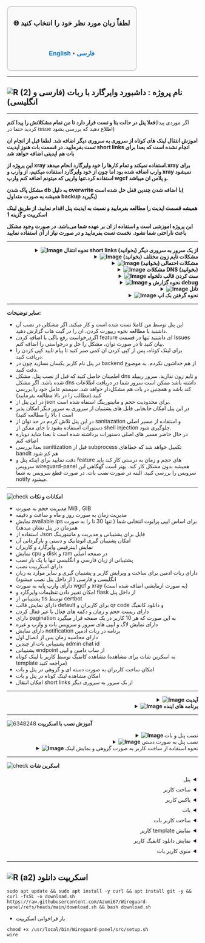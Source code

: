 <div align="center" style="font-family: Arial, sans-serif; font-size: 18px; font-weight: bold; border: 2px solid #ccc; border-radius: 10px; padding: 15px; background-color: #f9f9f9; display: inline-block; line-height: 1.2;">

🌐 لطفاً زبان مورد نظر خود را انتخاب کنید

<br>

<a href="https://github.com/Azumi67/Wireguard-panel/blob/main/README-en.md" style="font-size: 16px; font-weight: bold; text-decoration: none; color: #0078d7;">English</a>
<span style="font-size: 16px; color: #555;">•</span>
<a href="https://github.com/Azumi67/Wireguard-panel/blob/main/README.md" style="font-size: 16px; font-weight: bold; text-decoration: none; color: #0078d7;">فارسی</a>

</div>


----------------------
![R (2)](https://github.com/Azumi67/PrivateIP-Tunnel/assets/119934376/a064577c-9302-4f43-b3bf-3d4f84245a6f)
نام پروژه :  داشبورد وایرگارد با ربات (فارسی و انگلیسی)
---------------------------------------------------------------
----------------------------------

**فعلا پنل در حالت بتا و تست قرار دارد تا من تمام مشکلاتش را پیدا کنم**(اگر موردی پیدا کردید حتما در issue اطلاع دهید که بررسی بشود) 

**اموزش انتقال لینک های کوتاه از سروری به سروری دیگر اضافه شد. لطفا قبل از انجام ان تست بفرمایید. در قسمت بات هنوز اپدیت short links انجام نشده است که بعدا برای بات هم اپدیتی اضافه خواهد شد**

**این پروژه از xray استفاده نمیکند و تمام کارها را خود وایرگارد انحام میدهد.‌xray برای وارپ اضافه شده بود اما چون از خود وایرگارد استفاده میکنیم، از وارپ و xray نمیشود استفاده کرد.تنها وارپی که میتونم اضافه کنم وارپ wgcf و پلاس ان میباشد.**

**مشکل پاک شدن db به دلیل overwrite با اضافه شدن چندین قفل حل شده است( همیشه به صورت متداول backup بگیرید)**

**همیشه قسمت اپدیت را مطالعه بفرمایید و نسبت به اپدیت پنل اقدام نمایید. از طریق لینک اسکریپت و گزینه 1**

**این پروژه اموزشی است و استفاده از ان بر عهده شما می‌باشد. در صورت وجود مشکل باعث ناراحتی شما نشود. نخست تست بفرمایید و در صورت نیاز از آن استفاده نمایید**

--------

<div align="right">
  <details>
    <summary><strong><img src="https://github.com/user-attachments/assets/2e0fec0f-69b6-4c1d-b2e5-f755f40211c4" alt="Image"> نحوه انتقال short links از یک سرور به سروری دیگر (بخوانید)</strong></summary>

------------------------------------ 

- در این ورزن جدید پنل، دیگر لینک کوتاه encrypted نشده اند و برای خواندن انها هم به جای انکه decryption انجام شود، تنها از انها کپی میشود. اینکار برای افرادی که سرور زیاد عوض میکنند مناسب میباشد
- نحوه کار به این صورت است. اگر از ورژن قدیمی پنل استفاده کرده اید، نخست پنل را اپدیت کنید و پنل را مانند قبل اجرا کنید. سپس فایل bash را اجرا میکنید. بین http یا https بسته به نیاز خود انتخاب میکنید. ایپی یا دامین و پورت سرور جدید را وارد میکنید تا تمام لینک های کوتاه به روز رسانی شود. سپس پنل را با دستور روبرو systemctl restart wireguard-panel ریست میکنید
- دستور فایل bash هم در قسمت پایین قرار میدهم
```
bash <(curl -Ls https://raw.githubusercontent.com/Azumi67/Wireguard-panel/refs/heads/main/short_link.sh --ipv4)

```
- توجه کنید که قبل از استفاده از ورژن جدید، انرا در سروری دیگر تست نمایید تا با مشکلاتی روبرو نشوید. نحوه تبدیل کردن لینک کوتاه سرور قبل در سرور جدید را در قسمت بالا توضیح دادم.
------------------------------------ 
  </details>
</div>
 <div align="right">
  <details>
    <summary><strong><img src="https://github.com/user-attachments/assets/bf3c8113-cdd1-4c57-a744-796d7530d565" alt="Image"> مشکلات تایم زون مختلف (بخوانید)</strong></summary>

------------------------------------ 

- اگر اوپتیمایزر نصب کردید و محاسبه زمان و حجم توقف کرد، حتما به خاطر وجود دو تایم زون در سیستم شما است که تا برطرف نشود، مشکل شما هم حل نمیشود
- باید از دستورات زیر استفاده نمایید تا تایم زون و لوکال تایم با هم سینک باشند
- بعد از سینک کردن ان، باید پنل را ریست نمایید
 <div align="left">
  
```
cat /etc/timezone
به طور مثال این را میبینید : Etc/UTC, Europe/Berlin
ls -l /etc/localtime
به طور مثال این را میبینید :  /usr/share/zoneinfo/Europe/Berlin
خب بین انها تضاد آست و باید درست شود
echo "Europe/Berlin" | sudo tee /etc/timezone
sudo dpkg-reconfigure -f noninteractive tzdata
cat /etc/timezone
ls -l /etc/localtime
بررسی کنید هر دو یکی باشد
timedatectl
حالا اگر همه چی درست بود باید پنل را ریست نمایید
```

------------------------------------ 

  </details>
</div>
 <div align="right">
  <details>
    <summary><strong><img src="https://github.com/user-attachments/assets/0ddf06f0-04c1-4d5a-bbb8-d784015e93d2" alt="Image"> مشکلات احتمالی (بخوانید)</strong></summary>

------------------------------------ 

- اگر سرور شما مشکل dns دارد اول مشکل ان را رفع کنید یا از سرور و Os ای استفاده کنید که چنین مشکلی ندارد. حتی میتوانید dns را از قسمت کانفیگ وایرگارد پاک کنید
- ترجیجا از دبیان 12 استفاده نمایید. من بر روی دبیان 12 و amd مشکلی نداشتم
- دو کاربر با نام یکسان در یک اینترفیس نسازید.
- همیشه اگر مشکلی دارید لطفا فسمت لاگ ها را نگاه کنید یا گزینه debug در config.yaml را به true تغییر دهید
- اگر سرویس شما به هنگام ریست از کار می افتد مشکل شما در virtual env است . پوشه venv در /usr/local/bin/Wireguard-panel/src . ان مشکل را برطرف کنید
- اگر از os ای استفاده میکنید که مشکلات iproute و wireguard tools دارد لطفا اطمینان یابید که چنین مشکلاتی ندارد . در این پنل از مسیر اصلی دستورات که داخل sbin هستند استفاده شده است/چند نمونه مثال پایین اوردم. اگر این مورد خیلی اذیت کرد لطفا اطلاع دهید که مسیر اصلی را پاک کنم و این مشکل حل بشود اما نباید روی بیشتر os ها مشکلی داشته باشد
- فعلا مسیر اصلی دستورات را پاک کردم و این موضوع در bandit به عنوان مورد قابل بازبینی در نظر گرفته میشود تا ببینم بعدا چی میشه
- باید توجه داشته باشید که از داخل موبایل، من پنل را تست نکردم.ممکن است با مشکلاتی مواجه شوید یا با کامپیوتر به ان متصل شوید یا برای مویایل از طریق بات استفاده نمایید.
- کانفیگ وایرگارد را از wg0.conf آغاز کنید و نام های رندوم ندهید
- یوزر و پسورد خود را فراموش نکنید و از گزینه remember me استفاده نمایید
- لطفا حتما به سیستم عامل نصبی خود دقت کنید که چنین مشکلاتی نداشته باشد وگرنه پنل برای شما کار نخواهد کرد.
- اگر دیگران هم دوست داشتند میتوانند سایر os ها را تست کنند و به پنل اضافه کنند .
- پنل اختلالی در تانل شما به وجود نمی اورد. از لوکال ایپی ها همراه با تانل استفاده نمایید. حتما cache و data storage کلاینت خود را در موبایل پاک نمایید. ممکن تانل شما برای این مورد کار نکند.
- از ایپی لوکال در صورت محدودیت بر روی سرورتان استفاده نمایید. به طور مثال geneve - لینک اسکریپت لوکال : https://github.com/Azumi67/6TO4-GRE-IPIP-SIT
- بعد از اپدیت پنل همیشه پنل را ریست کنید. اپدیت هم که به این صورت میباشد که wire را میزنید و گزینه 10  یا از اسکریپت دانلود ، ان را داخل سرور اجرا میکنید و گزینه اول. بعد از اتمام اپدیت، لطفا پنل و بات را ریست نمایید
 <div align="left">
  
```
sudo apt update
sudo apt install iproute2
which ip
باید این مسیر /sbin/ip را نشان دهد
export PATH=$PATH:/sbin:/usr/sbin
sudo chmod +x /sbin/ip

و برای وایرگارد
sudo apt update
sudo apt install wireguard-tools
which wg-quick
sudo ln -s $(which wg-quick) /sbin/wg-quick
sudo chmod +x /sbin/wg-quick

which wg
باید به این صورت باشد
/usr/bin/wg

```

------------------------------------ 

  </details>
</div>

 <div align="right">
  <details>
    <summary><strong><img src="https://github.com/user-attachments/assets/0ddf06f0-04c1-4d5a-bbb8-d784015e93d2" alt="Image"> مشکلات DNS (بخوانید)</strong></summary>

------------------------------------ 

- سرور شما مشکل dns داشته باشد هم کارایی پنل پایین خواهد امد و هم بات از کار می افتد. من از داخل اسکریپت قسمت dns هم برداشتم
- اگر سرور شما مشکل dns دارد، میتوانید از اوپتیمایزر استفاده کنید
- بر روی سرور debian 12 و ubuntu24 میتوانید از دستورات زیر استفاده نمایید
<div align="left">
  
```
sudo nano /etc/systemd/resolved.conf

این مقادیر را به آن اضافه کنید
[Resolve]
DNS=1.1.1.1 8.8.8.8
FallbackDNS=1.0.0.1 8.8.4.4
### now Ctrl + x , y to save ###

sudo systemctl restart systemd-resolved
sudo rm /etc/resolv.conf
sudo ln -s /run/systemd/resolve/resolv.conf /etc/resolv.conf
حالا بررسی کنید که تغییرات اعمال شده است
cat /etc/resolv.conf

```
 <div align="right">
- اگر کانفیگ /etc/resolv.conf شما هر چند دقیقه ریست میشود هم میتوانید با کرون جاب اینکار را انجام دهید

 <div align="left">
  
```
crontab -e
اینو اضافه کنید
* * * * * echo -e "nameserver 1.1.1.1\nnameserver 1.0.0.1" > /etc/resolv.conf

ذخیره کنید و خارج شوید

```
 <div align="right">

- اگر مشکل شما حتی با اوپتیمایزر و پاک کردن dns وایرگارد و حتی systemd-resolve و ست کرون جاب هم درست نشد باید سرور خود را عوض کنید . ترجیحا از دبیان 12 amd استفاده نمایید
- من تا حالا روی سرور های دیجیتال اوشن که تست کردم مشکلی نداشتم.

------------------------------------ 

</details>
</div>

 <div align="right">
  <details>
    <summary><strong><img src="https://github.com/user-attachments/assets/79ca8970-1e05-4e60-bc7c-aa12f3573bbc" alt="Image"> ست کردن قالب دلخواه</strong></summary>

------------------------------------ 
- در قسمت Peers یک قالب دیفالت وجود دارد. میتوانید از قالب دلخواه خود استفاده نمایید
- یک قالب در ابعاد 430 در 500 درست کنید ور در قسمت usr/local/bin/Wireguard-panel/src/static/images با نام template.jpg قرار دهید
- پنل را ریست نمایید . از این به بعد قالب شما به نمایش در خواهد امد

------------------------------------ 

</details>
</div>

 <div align="right">
  <details>
    <summary><strong><img src="https://github.com/user-attachments/assets/dbbc44c0-06c0-405d-80f8-fb8c3a79a874" alt="Image"> نحوه گزارش و debug</strong></summary>

------------------------------------ 
- اگر مشکلی در خود پنل و اجرا نشدنش دارید با دستورهای زیر میتوانید مشکل را متوجه شوید
 <div align="left">
  
```
systemctl status wireguard-panel
systemctl stop wireguard-panel
---------------------------------------
## change debug=false >> debug=true

nano /usr/local/bin/Wireguard-panel/src/config.yaml
پس از تغییر دیباگ، ان را ذخیره کنید و خارج شوید
/usr/local/bin/Wireguard-panel/src/venv/bin/python3 /usr/local/bin/Wireguard-panel/src/app.py
حالا باید ببینید چه خطایی گرفتید تا بشود مشکل شما را فهمید
```
 <div align="right">
  
- برای سرویس های بات هم به همین صورت عمل میکنیم
 <div align="left">
  
```
بسته به نوع سرویس فارسی یا انگلیسی
systemctl status telegram-bot-fa
systemctl stop telegram-bot-fa
/usr/local/bin/Wireguard-panel/src/venv/bin/python /usr/local/bin/Wireguard-panel/src/telegram/robot-fa.py
برای انگلیسی
systemctl status telegram-bot-en
systemctl stop telegram-bot-en
/usr/local/bin/Wireguard-panel/src/venv/bin/python /usr/local/bin/Wireguard-panel/src/telegram/robot.py

حالا باید خطا را ببینید و مشکل را حل کنید
```
<div align="right">
 
- پس از رفع مشکل، سرویس ها را ریست نمایید

---------------

</details>
</div>


 <div align="right">
  <details>
    <summary><strong><img src="https://github.com/user-attachments/assets/1bd45cc6-b800-40b1-a94d-03ed1dac6ce5" alt="Image"> تانل</strong></summary>

------------------------------------ 
- من خودم از لوکال ایپی geneve با پورت فوروارد خودم استفاده میکنم (مصرف شخصی دارم) : https://github.com/Azumi67/proxyforwarder 
-  شما میتوانید از لوکال و dokodemo استفاده نمایید.
- ممکن است پورت فوروارد به کار شما نیاید. برای همین میتوانید از ریورس های frp یا backhaul و حتی تانل udp2raw و چیزل استفاده نمایید.
- برای لوکال ایپی هم میتوانید از این اسکریپت استفاده نمایید : https://github.com/Azumi67/6TO4-GRE-IPIP-SIT
- اگر باز هم مشکل داشتید باید چند کار انجام دهید . با نصب اوپتیمایزر هم تانل را تست کنید و حواستان به فایروال ufw هم باشد
- دقت کنید گاهی اوقات کلاینت وایرگارد در کامپیوتر و موبایل میتواند باعث stuck شدن 92B شود. کامپیوتر را ریست کنید و در داخل موبایل date storage و cache را خالی نمایید
- اگر باز هم مشکل داشتید باید سرور خارج خود را عوض کنید. سپس مشکل شما حل میشود
- بیشتر مورد های تانل وایرگارد در همین موارد خلاصه میشود



</details>
</div>
<div align="right">
  <details>
    <summary><strong><img src="https://github.com/user-attachments/assets/5ca10d06-15c9-45b6-99d0-498bf4e80c9c" alt="Image"> نحوه گرفتن بک اپ</strong></summary>

------------------------------------ 

- از داخل پنل یا بات یک backup دستی ایجاد نمایید. این در پوشه backups با نام manualbackup.zip ذخیره میشود.
- این فایل از محتویات wg interface و db بک اپ میگیرد .
- در صورت نصب پنل جدید همین فایل را در پوشه backups قرار دهید و توسط بات یا پنل ریستور کنید. گزینه ای با این نام داخل پنل و بات موجود میباشد
- روش دیگر برای بازگردانی بک اپ کاربران باز کردن این فایل zip و کپی کردن محتویات فایل های wg0.conf یا wg1.conf به داخل پوشه etc/wireguard است و پوشه db هم در داخل usr/local/bin/Wireguard-panel/src/db بریزید
- یا میتوانید از کل پنل یک کپی در روی کامپیوتر خود بریزید. بهتر است این روش ها را از قبل تست نمایید تا با نحوه کار آن اشنا شوید
- بعد از بازگردانی بک اپ، باید سرویس پنل(wireguard-panel) و بات را ریست نمایید و تمام اینترفیس ها هم باید یک بار غیر فعال و دوباره فعال بشوند.
- همیشه بک اپ به صورت متداول بگیرید تا در صورت بروز مشکل به راحتی، بگ اپ را برگردانید



</details>
</div>

-------------------

**سایر توضیحات:**

- این پنل توسط من کاملا تست شده است و کار میکند. اگر مشکلی در نصب آن داشتید با مطالعه نحوه ریپورت کردن، ان را در گیت هاب گزارش دهید.
- اگردرخواست رفع باگی یا اضافه کردن feature ای داشتید تنها در قسمت Issues بیان کنید تا در صورت توان، مشکل را حل و درخواستی را اضافه کنم.
- برای لینک کوتاه، پس از کپی کردن ان کمی صبر کنید تا پیام تایید کپی کردن را دریافت کنید.
- در پنل نام کاربر یکسان نسازید چون در backend از هم جداشون نکردم. به موضوع دقت کنید.
- اطمینان حاصل کنید که قبل از نصب پنل، مشکل dns و تایم زون ندارید. سرور ریبیلد شده باشد. اگر مشکل dns داشته باشد ممکن است سرور شما در دریافت اطلاعات کند باشد و همچنین در بات هم مشکل‌دار خواهد شد. سیستم عامل خود را بررسی کنید.(مطالب را در بالا مطالعه بفرمایید)
- در این پنل از json برای محدودیت حجم و مانیتورینگ استفاه شده است. 
- در این پنل امکان جابجایی فایل های پشتیبان از سروری به سرور دیگر امکان پذیر است ( بالا را مطالعه کتید)
- در این پنل تلاش کردم در حد توان از sanitazation و استفاده از مسیر اصلی دستورات استفاده بشود تا جای ممکن از shell injection جلوگیری شود.
- در حال حاضر مسیر های اصلی دستورات برداشته شده است تا بعدا شاید دوباره اضافه کنم
- بعدا بررسی sanitization قبل از subprocess تکمیل خواهد شد که خطاهای bandit هم کم شود
- دقت نمایید برای اینکه پنل و feature های حجم و زمان به درستی کار کند باید سرویس wireguard-panel همیشه بدون مشکل کار کند. بهتر است گهگاهی این سرویس را بررسی کنید. البته در صورت نصب بات، در صورت قطع سرویس به شما notify میشود.


----------------------------------

![check](https://github.com/Azumi67/PrivateIP-Tunnel/assets/119934376/13de8d36-dcfe-498b-9d99-440049c0cf14)
**امکانات و نکات**

- مدیریت حجم به صورت MiB , GIB
- مدیریت زمان به صورت روز و ماه و ساعت و دقیقه
- نمایش available ips برای اساس ایپی پرایوت انتخابی شما ( تنها 30 تا را به صورت همزمان در پنل نشان میدهد)
- استفاده از Json فایل برای پشتیبانی و مدیریت و مانیتورینگ
- امکان پشتیبان گیری اتوماتیک و دستی و بازگردانی آن
- نمایش اینترفیس وایرگارد و کاربران
- نمایش cpu و disk و ram در صفحه اصلی
- پشتیبانی از زبان فارسی و انگلیسی تنها با یک بار نصب
- دارای اسکریپت نصب
- دارای ربات ادمین برای ساخت و ویرایش کاربر و پشتیبان گیری و سایر موارد به زبان انگلیسی و فارسی ( از داخل پنل نصب میشود)
- دارای وارپ پایه به صورت wgcf و xray (به صورت ازمایشی اضافه شده است)
- امکان تغییر دادن تنظیمات وایرگارد و flask از داخل پنل
- پشتیبانی از tls توسط certbot
- دارای نمایش قالب default برای کاربران و qr code و دانلود کانفیگ
- دارای ریست حجم و زمان و دکمه های فعال یا غیر فعال کردن
- دارای pagination به این صورت که هر 10 کاربر در یک صفحه قرار میگیرد
- دارای نمایش لاگ و ایپی های سرور و سرویس بات و وارپ و غیره
- دارای نمایش notification برنامه در ربات ادمین
- دارای محاسبه زمان پس از اتصال اول
- پشتیبانی بات از چندین admin chat id
- پشتیبانی endpoint از ساب دامین و ایپی
- مشاهده کانفیگ توسط کاربر با لینک کوتاه (به اسکرین شات برای مشاهده template مراجعه کنید)
- امکان ساخت کاربران به صورت دسته ای و گروهی در پنل و بات
- امکان مشاهده لینک کوتاه در پنل و بات
- امکان انتقال short links از یک سرور به سروری دیگر
-------
  <div align="right">
  <details>
    <summary><strong><img src="https://github.com/Azumi67/Rathole_reverseTunnel/assets/119934376/3cfd920d-30da-4085-8234-1eec16a67460" alt="Image"> آپدیت</strong></summary>
  
------------------------------------ 

- ربات فارسی و انگلیسی اپدیت شد که منو های compact mode داشته باشد
- اسکریپت اپدیت شد که با فراخوانی wire اجرا شود
- اپدیت app.py برای ریدایرکت صفحه register به لاگین در صورت وجود نام کاربری و گذرواژه ( thanks to opiran for mentioning that)
- اپدیت script-fa.js برای حل مشکل refresh peer list در هنگام فیلتر فعال.
- مشکل بالا نیامدن پنل با اضافه شدن pytz module حل شد
- فغلا مسیر اصلی دستورات را پاک کردم و این موضوع در bandit به عنوان مورد قابل بازبینی در نظر گرفته میشود تا ببینم بعدا چی میشه
- اپدیت اسکریپت : از این به بعد میتوانید توسط دستور اسکریپت چه با download.sh یا wire به اپدیت پنل بپردازید ( به صورت ازمایشی اضافه شده است)
- برای بات : تنها chat admin id دسترسی به بات را خواهد داشت
- برای بات : در قسمت peer creation ، اطلاعات کاربر ساخته شده کامل تر شد و mtu هم به ان اضافه شد
- برای بات : فسمت first usage همان محاسبه زمان پس از اتصال اول میباشد
- برای بات : در قسمت settings مشکل mtu برطرف شد
- اپدیت استفاده از چندین admin chat id اضافه شد. با کاما استفاده نمایید مانند 674565756, 6545675
- اپدیت استفاده از ساب دامین به جای Ip هم اضافه شد
- اپدیت encryption فایل telegram.yaml اضافه شد
- اپدیت برای disable & enable notifications که بر اساس health app.py کار کند
- اپدیت pagination انجام شد که دیگر به صفحه نخست باز نگردد
- بات فارسی مشکل پاک شدنش برطرف شد
- اپدیت keepalive به بات اضافه شد
- اپدیت available ips برای بات اضافه شد. از این به بعد به درستی باید ایپی های موجود را نشان دهد
- اپدیت تایم زون در app.py انجام شد
- مشکلات delete peer در صفحه اصلی حل شد
- اپدیت app.py برای مانیتور ترافیک که پس از ریبوت سرور، حجم های مصرفی ریست نشود
- مشکلات mismatch در json فایل برطرف شد
- مشکل ریست و ویرایش نکردن در برنامه برای اینترفیس های به غیر از دیفالت برطرف شد
- اپدیت برای بات : اضافه شدن اطلاعات اضافی برای دانلود کانفیگ و کد qr
- اپدیت برای اسکریپت که از این به بعد قالب های شما را overwrite نکند . از طریق اسکریپت داخل گیت هاب اپدیت نمایید( پس از اپدیت حتما پنل و بات را ریست نمایید)
- اپدیت بات : ریست حجم و ترافیک باید به درستی کار کند
- اپدیت بات : نمایش محتویات conf فایل در زیر آن
- فعلا به json فایل ها tmp قبل از ذخیره کردن اضافه کردم و برای مانیتور و decrement هم قفل گذاشتم تا ببینم مشکل پاک شدن json فایل حل میشود یا خیر
- اضافه شدن اپدیت برای نمایش ندادن کاربرهای اینترفیس در صورت استفاده از pagination
- اضافه کردن چک باکس فعال در صورت وجود geosites
- به تمام مسیر هایی که فایل json را رایت میکند قفل اضافه کرده ام تا نتیجه اش را ببینم. (ممکن است دستور شما تا اجرا شدنش زمان ببرد. دلیلش قفل میباشد که تا دستور قبلی کامل نشود بعدی اجرا نمیشود)
- اپدیت بلاک کردن کاربر زمانی که منقضی شود. الان باید به درستی بلاک کند.
- برای کاربرها template مشاهده کانفیگشان اضافه شد. در داخل بات پس از ساخت کانفیگ در قسمت دانلود کانفیگ یا qr به عنوان لینک کوتاه کانفیگ قابل مشاهده است. در دانلود کانفیگ و qr هم به صورت جداگانه نشان داده خواهد شد
- مشکلات short link و عدم نمایش ساعت در template برطرف شد
- مشکل محدودیت نمایش کاربر برطرف شد
- اپدیت برای template که به درستی زمان و حجم باقی مانده را نشان دهد
- اپدیت برای pagination انجام شد. انیمشن transition برای کانفیگ وایرگارد و pagination اضافه شد.
- اپدیت برای حذف کردن اضافه شد که اگر در ان صفحه کاربری موجود نبود به صفحه قبل بازگردد. اگر موجود بود در همان صفحه بماند. برای ویرایش کاربر هم به همین صورت میباشد
- اپدیت برای toggle peer اضافه شد که در صورت فعال کردن کاربر، به درستی ترافیک ریست شود یعنی نخست پابلیک کی پاک شود و سپس اضافه شود که در ریست ترافیک به تنهایی انجام میشد اما در toggle peer وجود نداشت
- اپدیت برای پنل و بات که از ساخت دسته جمعی کاربران پشتیبانی کند. مقدار-1 در اخر هر نام کاربر اضافه میشود.
- اپدیت لینک کوتاه در پنل انجام شد که لینک کوتاه ان کاربر در صورت موجود بودن ان، قابل کپی کردن باشد. کمی برای کپی کردن صبر کنید تا پیام تایید در پنل دریافت کنید
- اپدیت برای app.py : ریست ترافیک به دلیل حذف کردن پابلیک کی احتمال حذف کاربران در اینترفیس وایرگارد را به دنبال دارد. برای همین قبل از پاک کردن و جلوگیری از این موضوع , بک کپی گرفته میشود و بعد از ریست ترافیک بازگردانی میشود که تا حد زیادی جلوی این مشل را بگیرد( همیشه بک اپ تهیه نمایید تا بیشتر مشخص شود)
- اپدیت برای بات و پنل : از این به بعد میتوانید به صورت 1.1.1.1, 1.0.0.1 مقدارهای dns را وارد نمایید
- اپدیت برای بات : درست شدن ویرایش کاربر و نمایش حجم در qr & download
- اموزش انتقال لینک های کوتاه از سروری به سروری دیگر اضافه شد. لطفا قبل از انجام ان تست بفرمایید. در قسمت بات هنوز اپدیت short links انجام نشده است که بعدا برای بات هم اپدیتی اضافه خواهد شد 


</details>
</div>

<div align="right">
  <details>
    <summary><strong><img src="https://github.com/user-attachments/assets/85ac97ea-8365-4eb7-ae23-8432a77e6dc3" alt="Image"> برنامه های اینده</strong></summary>
  
------------------------------------ 

- اگر تمام کارهای پنل به درستی پیش برود و مشکل خاصی نباشد بعدا شاید در صورت امکان مشاهده ایپی های کاربران و بستن و باز کردن ان هم به پنل اضافه کنم که در صورت وجود تانل به صورت 127.0.0.1 نشان میداد.
- ممکن است وارپ با xray از پنل حذف شود چون از خود وایرگارد استفاده میکنیم و به wgcf نسخه پلاس اضافه شود
- بعدا ممکن است تغییراتی در template بدهم
- ممکن است لیست با pagination در بات اضافه شود که کاربران خود را در ان اینترفیس مشاهده کنید و حتما نیاز نباشد که نام ان را تایپ کنید
- ممکن است اضافه کردن کاربر به صورت دسته جمعی هم اضافه کنم( اضافه شد)
- پس از بررسی پنل در چندین ماه و اطمینان از کارایی ان در شرایط مختلف در صورتی که مشکلی، درسی یا بیماری نداشته باشم، دوست دارم به این پنل Open vpn هم اضافه کنم
- ایده های دیگر در طول زمان در اینجا اضافه میشود


</details>
</div>

--------------------------------

![6348248](https://github.com/Azumi67/PrivateIP-Tunnel/assets/119934376/398f8b07-65be-472e-9821-631f7b70f783)
**آموزش نصب با اسکریپت**
 <div align="right">
  <details>
    <summary><strong><img src="https://github.com/Azumi67/Rathole_reverseTunnel/assets/119934376/fcbbdc62-2de5-48aa-bbdd-e323e96a62b5" alt="Image"> </strong>نصب پنل و بات</summary>

------------------------------------ 

- اجرای اسکریپت دانلود
 
```
sudo apt update && sudo apt install -y curl && apt install git -y && curl -fsSL -o download.sh https://raw.githubusercontent.com/Azumi67/Wireguard-panel/refs/heads/main/download.sh && bash download.sh
```


<p align="right">
  <img src="https://github.com/user-attachments/assets/3c70376b-330b-4ffe-b8f2-60ed18f80a30" alt="Image" />
</p>


- نخست گزینه ها را به ترتیب نصب میکنید تا به گزینه 4 برسید

<p align="right">
  <img src="https://github.com/user-attachments/assets/9a7379c1-f19d-491d-847d-de5342f2c218" alt="Image" />
</p>


- نخست پورت پنل خود را وارد میکنید و سایر موارد را در صورت منابع بهتر در صورت نیاز تغییر میدهید یا به صورت دیفالت به قسمت بعد میروید
- کلید رمز عبور برنامه را وارد نمایید
- در صورت نیاز از tls گزینه yes را وارد نمایید و در صورت نیاز نداشتن به این مورد گزینه No را وارد میکنید و بدون tls استفاده مینمایید
- در صورت وارد کردن yes برای tls، باید ساب دامین و ایمیل خود را وارد نمایید. اطمینان یابید که dns ساب دامین شما به درستی به ایپی سرور شما لینک شده است
- در صورت مشکل نصب، نصب certbot را به صورت دستی انجام دهید و سپس به این مرحله بازگردید
- در صورت استفاده نکردن از tls ادرس داشبورد شما http://publicip:port/home است و در صورت استفاده از tls به صورت https://subdomain:port/home خواهد بود

<p align="right">
  <img src="https://github.com/user-attachments/assets/5f861a94-bb47-4cd2-82ef-cf8c6d78a85c" alt="Image" />
</p>

- قسمت بعدی ست کردن کانفیگ وایرگارد میباشد
- همیشه با wg0 کانفیگ را اغاز کنید و سپس wg1 و wg2
- ایپی پرایوت ورژن 4 باشد و نیازی به ایپی 6 نمیباشد
- پورت و سایر موارد را وارد نمایید.
- در صورت استفاده از فایروال، پورت و رنج پرایوت را باز کنید
<p align="right">
  <img src="https://github.com/user-attachments/assets/c4ce3873-ebd3-435e-8a66-d66a9cf9f260" alt="Image" />
</p>


- این مورد برای اموزش است و تنها پس از نصب اسکریپت و داخل پنل انجام میشود. دقت نمایید که برای استفاده از ربات به زبان انگلیسی، نخست زبان پنل را انگلیسی کنید و سپس ربات را نصب نمایید. فارسی هم به همین صورت میباشد
- برای نصب بات از داخل پنل میتوانید انجام دهید. همان طور که در اسکرین شات مشاهده میکنید توکن باتی که از @BotFather دریافت کردید قرار دهید
- ادرس صفحه هم بر اساس استفاده از tls یا بدون آن خواهد بود. اگر بدون tls است باید http://publicip:port و در صورت آستفاده از tls باید https://subdomain:port قرار دهید
- قسمت بعدی همان کلید api است که از پنل دریافت کرده اید
- قسمت بعدی هم admin chat id رباتی که داخل botfather ساختید را دریافت میکنید . از طریق @userinfobot میتوانید نام ربات خود را بدهید و این مورد را بدست اوردید.
- برای اضافه کردن چندین admin chat id کافی است به این صورت وارد نمایید 676676767 ,67676767 ( استفاده از کاما مانند مثال)
- لطفا تنها از یک بات استفاده نمایید. یا فارسی یا انگلیسی
- سپس گزینه 6 و 7 اسکریپت را نصب کنید و پنل شما اماده است
- در صفحه اصلی ادرس داشبورد خود را مشاهده میکنید

------------------

  </details>
</div>  

 <div align="right">
  <details>
    <summary><strong><img src="https://github.com/Azumi67/Rathole_reverseTunnel/assets/119934376/fcbbdc62-2de5-48aa-bbdd-e323e96a62b5" alt="Image"> </strong>نصب پنل به صورت دستی</summary>

------------------------------------ 

- اجرای دستورات

<div align="left">
  
```
sudo apt update && sudo apt install git -y
cd /usr/local/bin
sudo git clone https://github.com/Azumi67/Wireguard-panel.git
cd /usr/local/bin/Wireguard-panel

sudo apt install -y python3 python3-pip python3-venv git redis nftables iptables wireguard-tools iproute2 \
    fonts-dejavu certbot curl software-properties-common wget

sudo systemctl enable redis-server.service
sudo systemctl start redis-server.service
sudo systemctl status redis-server.service

# creating env

python3 --version
sudo apt update && sudo apt install python3 python3-pip python3-venv
python3 -m venv /usr/local/bin/Wireguard-panel/src/venv
source /usr/local/bin/Wireguard-panel/src/venv/bin/activate
pip install --upgrade pip
pip install python-dotenv python-telegram-bot aiohttp matplotlib qrcode "python-telegram-bot[job-queue]" pyyaml flask-session Flask SQLAlchemy Flask-Limiter Flask-Bcrypt Flask-Caching jsonschema psutil pytz requests pynacl apscheduler redis werkzeug jinja2 fasteners gunicorn pexpect cryptography Pillow arabic-reshaper python-bidi

sudo apt-get install -y libsystemd-dev
deactivate

# permissions

chmod 644 /usr/local/bin/Wireguard-panel/src/config.yaml
chmod -R 600 /usr/local/bin/Wireguard-panel/src/db
chmod -R 700 /usr/local/bin/Wireguard-panel/src/backups
chmod 644 /usr/local/bin/Wireguard-panel/src/telegram/telegram.yaml
chmod 644 /usr/local/bin/Wireguard-panel/src/telegram/config.json
chmod 644 /usr/local/bin/Wireguard-panel/src/install_progress.json
chmod 644 /usr/local/bin/Wireguard-panel/src/api.json
chmod 744 /usr/local/bin/Wireguard-panel/src/install_telegram.sh
chmod 744 /usr/local/bin/Wireguard-panel/src/install_telegram-fa.sh
chmod -R 644 /usr/local/bin/Wireguard-panel/src/static/fonts
chmod -R 644 /usr/local/bin/Wireguard-panel/src/telegram/static/fonts
chmod -R 755 /etc/wireguard

```

- Flask & gunicorn configuration :

```
nano /usr/local/bin/Wireguard-panel/src/config.yaml

###
flask:
  port: 8443
  tls: true
  cert_path: "/etc/letsencrypt/live/subdomain.com/fullchain.pem"
  key_path: "/etc/letsencrypt/live/subdomain.com/privkey.pem"
  secret_key: "azumi"
  debug: false

gunicorn:
  workers: 2
  threads: 1
  loglevel: "info"
  timeout: 120
  accesslog: ""
  errorlog: ""

wireguard:
  config_dir: "/etc/wireguard"
##

```

- Wireguard configuration :

```
nano /etc/wireguard/wg0.conf

##
[Interface]
Address = 166.66.66.1/25
ListenPort = 20821
PrivateKey = aBY+lbhuOlBknLDDi2MbI11LZKEDGOSsvIbWQDuCSX0=
MTU = 1380
DNS = 1.1.1.1

PostUp = iptables -I INPUT -p udp --dport 20821 -j ACCEPT
PostUp = iptables -I FORWARD -i eth0 -o wg0 -j ACCEPT
PostUp = iptables -I FORWARD -i wg0 -j ACCEPT
PostUp = iptables -t nat -A POSTROUTING -o eth0 -j MASQUERADE

PostDown = iptables -D INPUT -p udp --dport 20821 -j ACCEPT
PostDown = iptables -D FORWARD -i eth0 -o wg0 -j ACCEPT
PostDown = iptables -D FORWARD -i wg0 -j ACCEPT
PostDown = iptables -t nat -D POSTROUTING -o eth0 -j MASQUERADE

##

Commands for generating private & pub key :
wg genkey | tee privatekey
cat privatekey | wg pubkey > publickey


```

- Wireguard panel service
```
nano /etc/systemd/system/wireguard-panel.service

##
[Unit]
Description=Wireguard Panel
After=network.target

[Service]
User=root
WorkingDirectory=/usr/local/bin/Wireguard-panel/src
ExecStart=/usr/local/bin/Wireguard-panel/src/venv/bin/python3 /usr/local/bin/Wireguard-panel/src/app.py
Restart=always
Environment=PATH=/usr/local/bin/Wireguard-panel/src/venv/bin:/usr/local/sbin:/usr/local/bin:/usr/sbin:/usr/bin:/sbin:/bin
Environment=LANG=en_US.UTF-8
Environment=LC_ALL=en_US.UTF-8

[Install]
WantedBy=multi-user.target

##
```
------------------------------------ 

  </details>
</div>  
<div align="right">
  <details>
    <summary><strong><img src="https://github.com/Azumi67/Rathole_reverseTunnel/assets/119934376/fcbbdc62-2de5-48aa-bbdd-e323e96a62b5" alt="Image"> </strong>نحوه استفاده از ساخت کاربر به صورت گروهی و نمایش لینک</summary>

------------------------------------ 

- برای ساخت کاربر مانند قدیم عمل میکنید ولی در قسمت پایین، تیک اضافه کردن گروهی را میزنید و تعداد کاربر هم میزنید . بیشتر از 50 نباشد. مثلا 10 تا خوبه

<p align="right">
  <img src="https://github.com/user-attachments/assets/65d942c7-3ab1-43f0-9231-dcaa79dd6636" alt="Image" />
</p>

- نخست نام کاربر مثلا azumi را میدهید و بعد ایپی پرایوت کاربر را انتخاب کنید و سایر موارد هم مانند قبل انتخاب کنید و تیک اضافه کردن گروهی را بزنید و تعداد کاربر بدهید
<p align="right">
  <img src="https://github.com/user-attachments/assets/8760aadf-499c-4faf-aad3-cdf83468d1b2" alt="Image" />
</p>

- برای نمایش لینک کوتاه هم بر روی لینک کلیک کنید و صبر کنید تا پیام تایید کپی را بگیرید. اگر لینک کوتاه موجود باشد به شما پیام success میدهد
- برای بات هم به همین صورت میباشد
<p align="right">
  <img src="https://github.com/user-attachments/assets/2a0b7187-7197-4bc9-b8f8-204ff3b5cca6" alt="Image" />
</p>

- بر روی bulk کلیک میکنید و تعداد کاربر و نام را میدهید


------------------------------------ 

  </details>
</div>  

---------------
![check](https://github.com/user-attachments/assets/723872d1-1594-4d31-b48b-2b1c41adfaa9)
**اسکرین شات**
<div style="direction: rtl; text-align: right;">
  <details>
    <summary style="font-size: 14px; padding: 5px;">پنل</summary>
    <p style="margin: 0; text-align: right;">
     <p align="right">
      <img src="https://github.com/user-attachments/assets/cb754472-6a4a-4511-acde-b037737b600f" alt="menu screen" style="max-width: 100px; height: auto;" />
    </p>
  </details>

  <details>
    <summary style="font-size: 14px; padding: 5px;">ساخت کاربر</summary>
    <p style="margin: 0; text-align: right;">
     <p align="right">
      <img src="https://github.com/user-attachments/assets/d8b799b5-8825-4079-bfbb-e68c9fa1c7c5" alt="menu screen" style="max-width: 100px; height: auto;" />
    </p>
  </details>

  <details>
    <summary style="font-size: 14px; padding: 5px;">باکس کاربر</summary>
    <p style="margin: 0; text-align: right;">
     <p align="right">
      <img src="https://github.com/user-attachments/assets/ec328904-6e78-4536-a08b-600f3a0c6a64" alt="menu screen" style="max-width: 100px; height: auto;" />
    </p>
  </details>

  <details>
    <summary style="font-size: 14px; padding: 5px;">بات</summary>
    <p style="margin: 0; text-align: right;">
     <p align="right">
      <img src="https://github.com/user-attachments/assets/33a595b4-8667-4507-a181-764101d6924f" alt="menu screen" style="max-width: 100px; height: auto;" />
    </p>
  </details>

  <details>
    <summary style="font-size: 14px; padding: 5px;">ساخت کاربر بات</summary>
    <p style="margin: 0; text-align: right;">
     <p align="right">
      <img src="https://github.com/user-attachments/assets/dc478252-de84-4173-9aa8-9233385dbdbd" alt="menu screen" style="max-width: 100px; height: auto;" />
    </p>
  </details>

  <details>
    <summary style="font-size: 14px; padding: 5px;">نمایش template کاربر</summary>
    <p style="margin: 0; text-align: right;">
     <p align="right">
      <img src="https://github.com/user-attachments/assets/926d9ee2-fa13-46a4-a998-5b60080e15c2" alt="menu screen" style="max-width: 100px; height: auto;" />
    </p>
  </details>
 <details>
    <summary style="font-size: 14px; padding: 5px;">نمایش دانلود کانفیگ کاربر</summary>
    <p style="margin: 0; text-align: right;">
     <p align="right">
      <img src="https://github.com/user-attachments/assets/81692c7b-d042-4d09-a1f3-bb1302e24395" alt="menu screen" style="max-width: 100px; height: auto;" />
    </p>
  </details>

  <details>
    <summary style="font-size: 14px; padding: 5px;">منوی کاربر بات</summary>
    <p style="margin: 0; text-align: right;">
     <p align="right">
      <img src="https://github.com/user-attachments/assets/c8fd5c11-74a9-4393-8977-3431e4f76f73" alt="menu screen" style="max-width: 100px; height: auto;" />
    </p>
  </details>
</div>


-----------------------------------------------------

![R (a2)](https://github.com/Azumi67/PrivateIP-Tunnel/assets/119934376/716fd45e-635c-4796-b8cf-856024e5b2b2)
**اسکریپت دانلود**
----------------


```
sudo apt update && sudo apt install -y curl && apt install git -y && curl -fsSL -o download.sh https://raw.githubusercontent.com/Azumi67/Wireguard-panel/refs/heads/main/download.sh && bash download.sh

```

- باز فراخوانی اسکریپت
```
chmod +x /usr/local/bin/Wireguard-panel/src/setup.sh
wire
```
